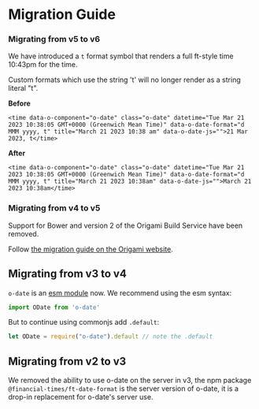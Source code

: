 # Migration Guide

### Migrating from v5 to v6

We have introduced a `t` format symbol that renders a full ft-style time 10:43pm for the time. 

Custom formats which use the string 't' will no longer render as a string literal "t". 

**Before** 

```
<time data-o-component="o-date" class="o-date" datetime="Tue Mar 21 2023 10:38:05 GMT+0000 (Greenwich Mean Time)" data-o-date-format="d MMM yyyy, t" title="March 21 2023 10:38 am" data-o-date-js="">21 Mar 2023, t</time>
```

**After**
```
<time data-o-component="o-date" class="o-date" datetime="Tue Mar 21 2023 10:38:05 GMT+0000 (Greenwich Mean Time)" data-o-date-format="d MMM yyyy, t" title="March 21 2023 10:38am" data-o-date-js="">March 21 2023 10:38am</time>
```

### Migrating from v4 to v5

Support for Bower and version 2 of the Origami Build Service have been removed.

Follow [the migration guide on the Origami website](https://origami.ft.com/documentation/tutorials/bower-to-npm/).

## Migrating from v3 to v4
`o-date` is an [esm module](https://developer.mozilla.org/en-US/docs/Web/JavaScript/Guide/Modules) now. We recommend using the esm syntax:

```js
import ODate from 'o-date'
```

But to continue using commonjs add `.default`:
```js
let ODate = require("o-date").default // note the .default
```

## Migrating from v2 to v3
We removed the ability to use o-date on the server in v3, the npm package `@financial-times/ft-date-format` is the server version of o-date, it is a drop-in replacement for o-date's server use.
